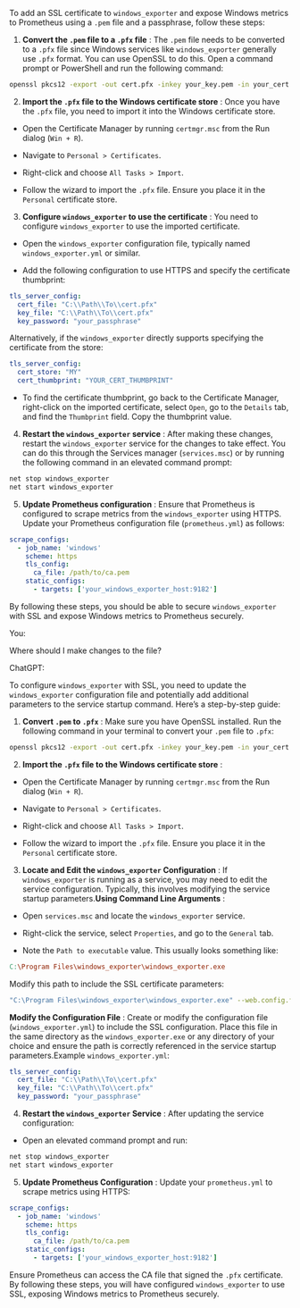 
To add an SSL certificate to `windows_exporter` and expose Windows metrics to Prometheus using a `.pem` file and a passphrase, follow these steps: 
1. **Convert the `.pem` file to a `.pfx` file** :
The `.pem` file needs to be converted to a `.pfx` file since Windows services like `windows_exporter` generally use `.pfx` format. You can use OpenSSL to do this.
Open a command prompt or PowerShell and run the following command:


```sh
openssl pkcs12 -export -out cert.pfx -inkey your_key.pem -in your_cert.pem -passout pass:your_passphrase
```
 
2. **Import the `.pfx` file to the Windows certificate store** :
Once you have the `.pfx` file, you need to import it into the Windows certificate store. 
  - Open the Certificate Manager by running `certmgr.msc` from the Run dialog (`Win + R`).
 
  - Navigate to `Personal > Certificates`.
 
  - Right-click and choose `All Tasks > Import`.
 
  - Follow the wizard to import the `.pfx` file. Ensure you place it in the `Personal` certificate store.
 
3. **Configure `windows_exporter` to use the certificate** :
You need to configure `windows_exporter` to use the imported certificate. 
  - Open the `windows_exporter` configuration file, typically named `windows_exporter.yml` or similar.
 
  - Add the following configuration to use HTTPS and specify the certificate thumbprint:


```yaml
tls_server_config:
  cert_file: "C:\\Path\\To\\cert.pfx"
  key_file: "C:\\Path\\To\\cert.pfx"
  key_password: "your_passphrase"
```
Alternatively, if the `windows_exporter` directly supports specifying the certificate from the store:

```yaml
tls_server_config:
  cert_store: "MY"
  cert_thumbprint: "YOUR_CERT_THUMBPRINT"
```
 
  - To find the certificate thumbprint, go back to the Certificate Manager, right-click on the imported certificate, select `Open`, go to the `Details` tab, and find the `Thumbprint` field. Copy the thumbprint value.
 
4. **Restart the `windows_exporter` service** :
After making these changes, restart the `windows_exporter` service for the changes to take effect. You can do this through the Services manager (`services.msc`) or by running the following command in an elevated command prompt:

```sh
net stop windows_exporter
net start windows_exporter
```
 
5. **Update Prometheus configuration** :
Ensure that Prometheus is configured to scrape metrics from the `windows_exporter` using HTTPS. Update your Prometheus configuration file (`prometheus.yml`) as follows:

```yaml
scrape_configs:
  - job_name: 'windows'
    scheme: https
    tls_config:
      ca_file: /path/to/ca.pem
    static_configs:
      - targets: ['your_windows_exporter_host:9182']
```
By following these steps, you should be able to secure `windows_exporter` with SSL and expose Windows metrics to Prometheus securely.

You: 

Where should I make changes to the file?

ChatGPT: 

To configure `windows_exporter` with SSL, you need to update the `windows_exporter` configuration file and potentially add additional parameters to the service startup command. Here’s a step-by-step guide: 
1. **Convert `.pem` to `.pfx`** :
Make sure you have OpenSSL installed. Run the following command in your terminal to convert your `.pem` file to `.pfx`:

```sh
openssl pkcs12 -export -out cert.pfx -inkey your_key.pem -in your_cert.pem -passout pass:your_passphrase
```
 
2. **Import the `.pfx` file to the Windows certificate store** : 
  - Open the Certificate Manager by running `certmgr.msc` from the Run dialog (`Win + R`).
 
  - Navigate to `Personal > Certificates`.
 
  - Right-click and choose `All Tasks > Import`.
 
  - Follow the wizard to import the `.pfx` file. Ensure you place it in the `Personal` certificate store.
 
3. **Locate and Edit the `windows_exporter` Configuration** :
If `windows_exporter` is running as a service, you may need to edit the service configuration. Typically, this involves modifying the service startup parameters.**Using Command Line Arguments** : 
  - Open `services.msc` and locate the `windows_exporter` service.
 
  - Right-click the service, select `Properties`, and go to the `General` tab.
 
  - Note the `Path to executable` value. This usually looks something like:

```makefile
C:\Program Files\windows_exporter\windows_exporter.exe
```

Modify this path to include the SSL certificate parameters:


```sh
"C:\Program Files\windows_exporter\windows_exporter.exe" --web.config.file="C:\Program Files\windows_exporter\windows_exporter.yml"
```
**Modify the Configuration File** :
Create or modify the configuration file (`windows_exporter.yml`) to include the SSL configuration. Place this file in the same directory as the `windows_exporter.exe` or any directory of your choice and ensure the path is correctly referenced in the service startup parameters.Example `windows_exporter.yml`:

```yaml
tls_server_config:
  cert_file: "C:\\Path\\To\\cert.pfx"
  key_file: "C:\\Path\\To\\cert.pfx"
  key_password: "your_passphrase"
```
 
4. **Restart the `windows_exporter` Service** :
After updating the service configuration: 
  - Open an elevated command prompt and run:

```sh
net stop windows_exporter
net start windows_exporter
```
 
5. **Update Prometheus Configuration** :
Update your `prometheus.yml` to scrape metrics using HTTPS:

```yaml
scrape_configs:
  - job_name: 'windows'
    scheme: https
    tls_config:
      ca_file: /path/to/ca.pem
    static_configs:
      - targets: ['your_windows_exporter_host:9182']
```
Ensure Prometheus can access the CA file that signed the `.pfx` certificate.
By following these steps, you will have configured `windows_exporter` to use SSL, exposing Windows metrics to Prometheus securely.
